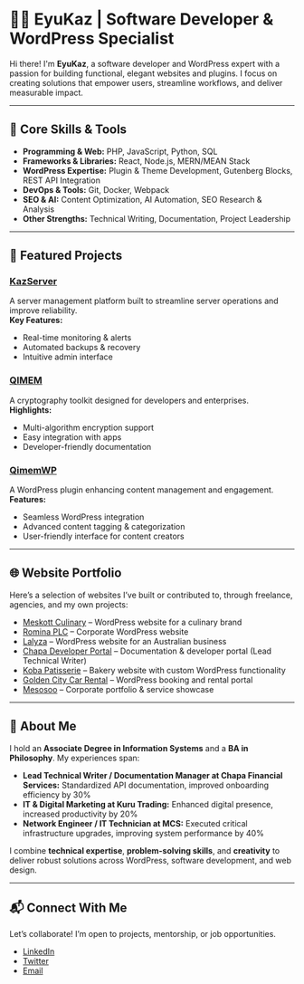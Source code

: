 # 👨‍💻 EyuKaz | Software Developer & WordPress Specialist

Hi there! I'm **EyuKaz**, a software developer and WordPress expert with a passion for building functional, elegant websites and plugins. I focus on creating solutions that empower users, streamline workflows, and deliver measurable impact.  

---

## 🔧 Core Skills & Tools

- **Programming & Web:** PHP, JavaScript, Python, SQL  
- **Frameworks & Libraries:** React, Node.js, MERN/MEAN Stack  
- **WordPress Expertise:** Plugin & Theme Development, Gutenberg Blocks, REST API Integration  
- **DevOps & Tools:** Git, Docker, Webpack  
- **SEO & AI:** Content Optimization, AI Automation, SEO Research & Analysis  
- **Other Strengths:** Technical Writing, Documentation, Project Leadership  

---

## 📂 Featured Projects

### [KazServer](https://github.com/EyuKaz/KazServer)  
A server management platform built to streamline server operations and improve reliability.  
**Key Features:**  
- Real-time monitoring & alerts  
- Automated backups & recovery  
- Intuitive admin interface  

### [QIMEM](https://github.com/Qimem/QIMEM)  
A cryptography toolkit designed for developers and enterprises.  
**Highlights:**  
- Multi-algorithm encryption support  
- Easy integration with apps  
- Developer-friendly documentation  

### [QimemWP](https://github.com/EyuKaz/QimemWP)  
A WordPress plugin enhancing content management and engagement.  
**Features:**  
- Seamless WordPress integration  
- Advanced content tagging & categorization  
- User-friendly interface for content creators  

---

## 🌐 Website Portfolio

Here’s a selection of websites I’ve built or contributed to, through freelance, agencies, and my own projects:  

- [Meskott Culinary](http://www.meskottculinary.com/) – WordPress website for a culinary brand  
- [Romina PLC](https://rominaplc.com/) – Corporate WordPress website  
- [Lalyza](https://www.lalyza.com.au/) – WordPress website for an Australian business  
- [Chapa Developer Portal](https://developer.chapa.co/) – Documentation & developer portal (Lead Technical Writer)  
- [Koba Patisserie](https://kobapatisserie.com/) – Bakery website with custom WordPress functionality  
- [Golden City Car Rental](https://goldencitycarrental.ae/) – WordPress booking and rental portal  
- [Mesosoo](https://mesosoo.com/) – Corporate portfolio & service showcase  

---

## 🧠 About Me

I hold an **Associate Degree in Information Systems** and a **BA in Philosophy**. My experiences span:  

- **Lead Technical Writer / Documentation Manager at Chapa Financial Services:** Standardized API documentation, improved onboarding efficiency by 30%  
- **IT & Digital Marketing at Kuru Trading:** Enhanced digital presence, increased productivity by 20%  
- **Network Engineer / IT Technician at MCS:** Executed critical infrastructure upgrades, improving system performance by 40%  

I combine **technical expertise**, **problem-solving skills**, and **creativity** to deliver robust solutions across WordPress, software development, and web design.  

---

## 📬 Connect With Me

Let’s collaborate! I’m open to projects, mentorship, or job opportunities.  

- [LinkedIn](https://www.linkedin.com/in/eyukaz)  
- [Twitter](https://twitter.com/EyuKaz)  
- [Email](mailto:eyukaz@example.com)
